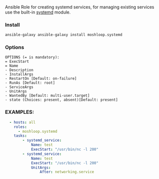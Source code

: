 Ansible Role for creating systemd services, for managing existing services use the built-in [systemd](https://docs.ansible.com/ansible/latest/modules/systemd_module.html) module.

### Install

```bash
ansible-galaxy ansible-galaxy install moshloop.systemd
```

### Options
```
OPTIONS (= is mandatory):
= ExecStart
= Name
- Description
- InstallArgs
- RestartOn [Default: on-failure]
- RunAs [Default: root]
- ServiceArgs
- UnitArgs
- WantedBy [Default: multi-user.target]
- state (Choices: present, absent)[Default: present]
```

### EXAMPLES:
```yaml
  - hosts: all
    roles:
      - moshloop.systemd
    tasks:
        - systemd_service:
            Name: test
            ExecStart: "/usr/bin/nc -l 200"
        - systemd_service:
            Name: test
            ExecStart: "/usr/bin/nc -l 200"
            UnitArgs:
                After: networking.service
```